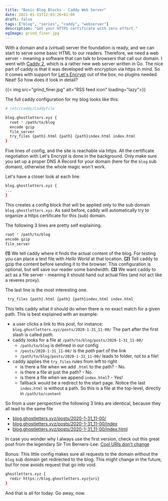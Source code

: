 ```yaml
---
title: "Basic Blog Blocks - Caddy Web Server"
date: 2021-01-31T12:03:26+01:00
draft: false
tags: ["blog", "series", "caddy", "webserver"]
description: "Get your HTTPS certificate with zero effort."
ogImage: grind_finer.jpg
---
```


With a domain and a (virtual) server the foundation is ready, and we can start to serve some basic HTML to our readers. Therefore, we need a web server - meaning a software that can talk to browsers that call our domain. I went with [Caddy 2](https://caddyserver.com/), which is a rather new web server written in Go. The nice part of caddy is that it was developed with encryption via https in mind. So it comes with support for [Let's Encrypt](https://letsencrypt.org/) out of the box, no plugins needed. Neat! So how does it look in detail?

{{< img src="grind_finer.jpg" alt="RSS feed icon" loading="lazy">}}

The full caddy configuration for my blog looks like this:

``` bash
# /etc/caddy/Caddyfile

blog.ghostletters.xyz {
  root * /path/to/blog
  encode gzip
  file_server
  try_files {path}.html {path} {path}index.html index.html
}
```

Five lines of config, and the site is reachable via https. All the certificate negotiation with Let's Encrypt is done in the background. Only make sure you set up a proper DNS A Record for your domain (here for the `blog` sub domain), otherwise the whole magic won't work.

Let's have a closer look at each line. 

``` bash
blog.ghostletters.xyz {
...
}
```

This creates a config block that will be applied only to the sub domain `blog.ghostletters.xyz`. As said before, caddy will automatically try to organize a https certificate for this (sub) domain.

The following 3 lines are pretty self explaining.

``` bash
root * /path/to/blog
encode gzip
file_server
```

**(1)** We tell caddy where it finds the actual content of the blog. For testing you can place a text file with *Hello World* at that location. **(2)** Tell caddy to gzip the content before sending it to the browser. This configuration is optional, but will save our reader some bandwidth. **(3)** We want caddy to act as a file server - meaning it should hand out actual files (and not act like a reveres proxy).

The last line is the most interesting one.

``` bash
 try_files {path}.html {path} {path}index.html index.html
```

This tells caddy what it should do when there is no exact match for a given path. This is best explained with an example:
- a user clicks a link to this post, for instance: `blog.ghostletters.xyz/posts/2020-1-31_11-00/` The part after the first slash is called *path*.
- caddy looks for a file at `/path/to/blog/posts/2020-1-31_11-00/`
    - `/path/to/blog` is defined in our config
    - `/posts/2020-1-31_11-00/` is the *path* part of the link
    - `/path/to/blog/posts/2020-1-31_11-00/` leads to folder, not to a file!
- caddy applies the `try_files` rules from left to right
    - is there a file when we add `.html` to the path? - No.
    - is there a file at just the path? - No.
    - is there a file when we append `index.html`? - Yes!
    - fallback would be a redirect to the start page. Notice the last `index.html` is without a path. So this is a file at the top-level, directly in `/path/to/content`

So from a user perspective the following 3 links are identical, because they all lead to the same file
- [blog.ghostletters.xyz/posts/2020-1-31_11-00/](https://blog.ghostletters.xyz/posts/2020-1-31_11-00/)
- [blog.ghostletters.xyz/posts/2020-1-31_11-00/index](https://blog.ghostletters.xyz/posts/2020-1-31_11-00/index)
- [blog.ghostletters.xyz/posts/2020-1-31_11-00/index.html](https://blog.ghostletters.xyz/posts/2020-1-31_11-00/index.html)

In case you wonder why I always use the first version, check out this great post from the legendary Sir Tim Berners-Lee: [Cool URIs don't change](https://www.w3.org/Provider/Style/URI)

Bonus: This little config makes sure all requests to the domain without the `blog` sub domain get redirected to the blog. This might change in the future, but for now avoids request that go into void.

``` bash
ghostletters.xyz {
  redir https://blog.ghostletters.xyz{uri}
}
```

And that is all for today. Go away, now. 
